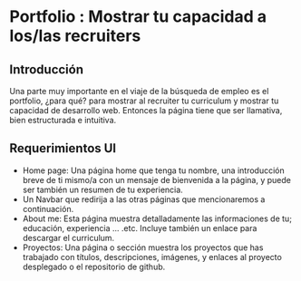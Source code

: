 # Portfolio : Mostrar tu capacidad a los/las recruiters

## Introducción
Una parte muy importante en el viaje de la búsqueda de empleo es el portfolio, ¿para qué? para mostrar al recruiter tu curriculum y mostrar tu capacidad de desarrollo web. Entonces la página tiene que ser llamativa, bien estructurada e intuitiva.

## Requerimientos UI
- Home page:
Una página home que tenga tu nombre, una introducción breve de ti mismo/a con un mensaje de bienvenida a la página, y puede ser también un resumen de tu experiencia.
- Un Navbar que redirija a las otras páginas que mencionaremos a continuación.
- About me:
Esta página muestra detalladamente las informaciones de tu; educación, experiencia ... .etc.
Incluye también un enlace para descargar el curriculum.
- Proyectos:
Una página o sección muestra los proyectos que has trabajado con títulos, descripciones, imágenes, y enlaces al proyecto desplegado o el repositorio de github.

